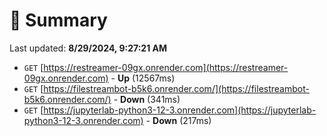# 📖 Summary
Last updated: **8/29/2024, 9:27:21 AM**

- `GET` [https://restreamer-09gx.onrender.com](https://restreamer-09gx.onrender.com) - **Up** (12567ms)
- `GET` [https://filestreambot-b5k6.onrender.com/](https://filestreambot-b5k6.onrender.com/) - **Down** (341ms)
- `GET` [https://jupyterlab-python3-12-3.onrender.com](https://jupyterlab-python3-12-3.onrender.com) - **Down** (217ms)
